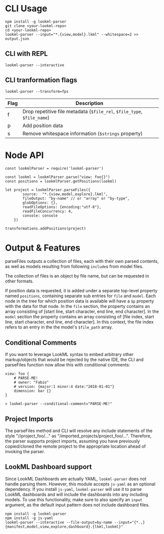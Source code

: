 
# CLI Usage

```
npm install -g lookml-parser
git clone <your-lookml-repo>
cd <your-lookml-repo>
lookml-parser --input="*.{view,model}.lkml" --whitespace=2 >> output.json
```

## CLI with REPL

```
lookml-parser --interactive
```

## CLI tranformation flags

```
lookml-parser --transform=fps
```

| Flag | Description |
|---|---|
| f | Drop repetitive file metadata (`$file_rel`, `$file_type`, `$file_name`) |
| p | Add position data |
| s | Remove whitespace information (`$strings` property) |

# Node API

```
const lookmlParser = require('lookml-parser')

const lookml = lookmlParser.parse("view: foo{}")
const positions = lookmlParser.getPositions(lookml)

let project = lookmlParser.parseFiles({
		source:  "*.{view,model,explore}.lkml",
		fileOutput: "by-name" // or "array" or "by-type",	
		globOptions: {},
		readFileOptions: {encoding:"utf-8"},
		readFileConcurrency: 4,
		console: console
	})

transformations.addPositions(project)

```

# Output & Features

parseFiles outputs a collection of files, each with their
own parsed contents, as well as models resulting from following `include`s from model files.

The collection of files is an object by file name, but can be requested in other formats.

If position data is requested, it is added under a separate top-level property named `positions`,
containing separate sub entries for `file` and `model`. Each node in the tree for which position data
is available will have a `$p` property with the data for that node. In the `file` section, the property
contains an array consisting of [start line, start character, end line, end character]. In the `model`
section the property contains an array consisting of [file index, start line, start character, end line, end character].
In this context, the file index refers to an entry in the the model's `$file_path` array.

## Conditional Comments
If you want to leverage LookML syntax to embed arbitrary other markup/objects that would
be rejected by the native IDE, the CLI and parseFiles function now allow this
 with conditional comments:

```
view: foo {
	# PARSE-ME!
	# owner: "Fabio"
	# version: {major:1 minor:4 date:"2018-01-01"}
	dimension: bar {}
}

> lookml-parser --conditional-comment="PARSE-ME!"
```

## Project Imports

The parseFiles method and CLI will resolve any include statements of the style "//project_foo/..." as "/imported_projects/project_foo/...". Therefore, the parser supports project imports, assuming you have previously copied/cloned the remote project to the appropriate location ahead of invoking the parser.

## LookML Dashboard support

Since LookML Dashboards are actually YAML, `lookml-parser` does not handle parsing them. However, this module accepts `js-yaml` as an optional dependency. If you install `js-yaml`, `lookml-parser` will use it to parse LookML dashboards and will include the dashboards into any including models. To use this functionality, make sure to also specify an `input` argument, as the default input pattern does not include dashboard files.

```
npm install -g lookml-parser
npm install -g js-yaml
lookml-parser --interactive --file-output=by-name --input="{*.,}{manifest,model,view,explore,dashboard}.{lkml,lookml}"
```

